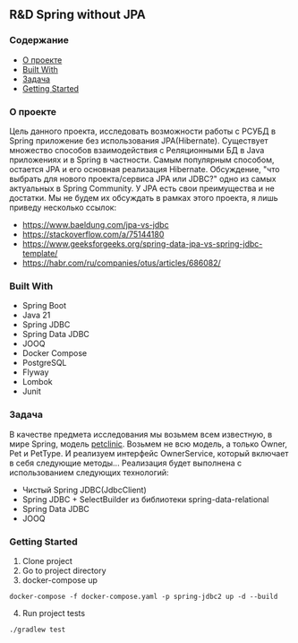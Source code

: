 ## R&D Spring without JPA 

### Содержание 
- [О проекте](#о-проекте)
- [Built With](#built-with)
- [Задача](#задача)
- [Getting Started](#getting-started)

### О проекте
Цель данного проекта, исследовать возможности работы с РСУБД в Spring приложение без использования JPA(Hibernate).
Существует множество способов взаимодействия с Реляционными БД в Java приложениях и в Spring в частности. Самым популярным способом, остается JPA и его основная реализация Hibernate. Обсуждение, "что выбрать для нового проекта/сервиса JPA или JDBC?" одно из самых актуальных в Spring Community. У JPA есть свои преимущества и не достатки. Мы не будем их обсуждать в рамках этого проекта, я лишь приведу несколько ссылок:
- https://www.baeldung.com/jpa-vs-jdbc
- https://stackoverflow.com/a/75144180
- https://www.geeksforgeeks.org/spring-data-jpa-vs-spring-jdbc-template/
- https://habr.com/ru/companies/otus/articles/686082/


### Built With
- Spring Boot
- Java 21
- Spring JDBC
- Spring Data JDBC
- JOOQ
- Docker Compose
- PostgreSQL
- Flyway
- Lombok
- Junit

### Задача
В качестве предмета исследования мы возьмем всем известную, в мире Spring, модель [petclinic](https://github.com/spring-projects/spring-petclinic). Возьмем не всю модель, а только Owner, Pet и PetType. И реализуем интерфейс OwnerService, который включает в себя следующие методы... Реализация будет выполнена с использованием следующих технологий:
- Чистый Spring JDBC(JdbcClient)
- Spring JDBC + SelectBuilder из библиотеки spring-data-relational
- Spring Data JDBC
- JOOQ

### Getting Started
1. Clone project
2. Go to project directory
3. docker-compose up
```shell
docker-compose -f docker-compose.yaml -p spring-jdbc2 up -d --build
```
4. Run project tests
```shell
./gradlew test
```